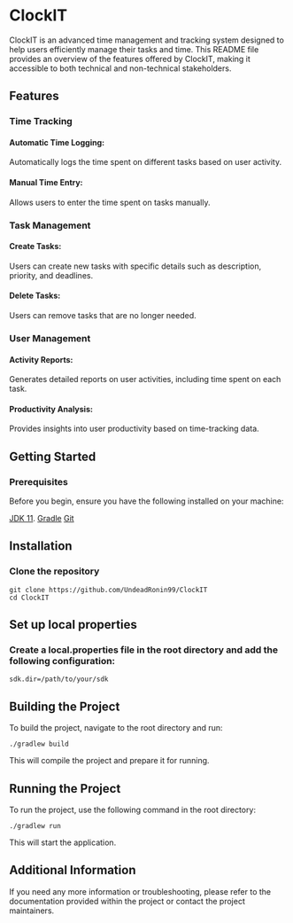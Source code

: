 # ClockIT
ClockIT is an advanced time management and tracking system designed to help users efficiently manage their tasks and time. This README file provides an overview of the features offered by ClockIT, making it accessible to both technical and non-technical stakeholders.


## Features
### Time Tracking
#### Automatic Time Logging: 
Automatically logs the time spent on different tasks based on user activity.
#### Manual Time Entry:
Allows users to enter the time spent on tasks manually.

### Task Management
#### Create Tasks:
Users can create new tasks with specific details such as description, priority, and deadlines.
#### Delete Tasks:
Users can remove tasks that are no longer needed.

### User Management
#### Activity Reports:
Generates detailed reports on user activities, including time spent on each task.
#### Productivity Analysis:
Provides insights into user productivity based on time-tracking data.

## Getting Started
### Prerequisites
Before you begin, ensure you have the following installed on your machine:

[JDK 11]((https://www.oracle.com/java/technologies/downloads/#java11)).
[Gradle]([https://www.oracle.com/java/technologies/downloads/#java11](https://gradle.org/install/))
[Git](https://git-scm.com/downloads)

## Installation
### Clone the repository

```
git clone https://github.com/UndeadRonin99/ClockIT
cd ClockIT
```
## Set up local properties

### Create a local.properties file in the root directory and add the following configuration:

```
sdk.dir=/path/to/your/sdk
```
## Building the Project
To build the project, navigate to the root directory and run:

```
./gradlew build
```
This will compile the project and prepare it for running.

## Running the Project
To run the project, use the following command in the root directory:

```
./gradlew run
```
This will start the application.

## Additional Information
If you need any more information or troubleshooting, please refer to the documentation provided within the project or contact the project maintainers.
